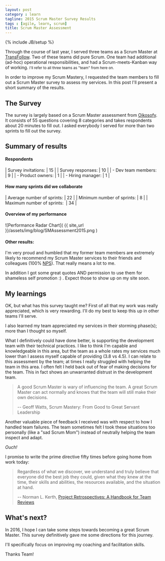 ```yaml
---
layout: post
category : learn
tagline: 2015 Scrum Master Survey Results
tags : [agile, learn, scrum]
title: Scrum Master Assessment
---
```

{% include JB/setup %}

Through the course of last year, 
I served three teams as a Scrum Master at [TransFollow]. 
Two of these teams did pure Scrum. 
One team had additional (ad-hoc) operational responsibilities,
and had a Scrum-meets-Kanban way of working.
<small>I'll refer to all three teams as "team" from here on.</small>

In order to improve my Scrum Mastery,
I requested the team members to fill out a Scrum Master survey
to assess my services.
In this post I'll present a short summary of the results.

## The Survey

The survey is largely based on a Scrum Master assessment from [Oikosofy].
It consists of 55 questions covering 8 categories
and takes respondents about 20 minutes to fill out.
I asked everybody I served for more than two sprints to fill out the survey.

## Summary of results

#### Respondents

| Survey invitations:       | 15 |
| Survey responses:         | 10 |
| - Dev team members:&nbsp; |  9 |
| - Product owners:         |  1 |
| - Hiring manager:         |  1 | 

#### How many sprints did we collaborate

| Average number of sprints:       | 22 |
| Minimum number of sprints:       |  8 |
| Maximum number of sprints:&nbsp; | 34 |

#### Overview of my performance

![Performance Radar Chart]( {{ site_url }}/assets/img/blog/SMAssessment2015.png )

#### Other results:

I'm very proud and humbled that my former team members are extremely likely 
to recommend my Scrum Master services to their friends and colleagues (100% [NPS]). 
That really means a lot to me.

In addition I got some great quotes AND permission to use them for shameless self promotion :) .
Expect those to show up on my site soon.

## My learnings

OK, but what has this survey taught me?
First of all that my work was really appreciated, which is very rewarding.
I'll do my best to keep this up in other teams I'll serve.

I also learned my team appreciated my services in their storming phase(s);
more than I thought so myself.

What I definitively could have done better, 
is supporting the development team with their technical practices.
I like to think I'm capable and knowledgeable in this area,
but the team as a whole rates my services much lower 
than I assess myself capable of providing (3.8 vs 4.5).
I can relate to this assessment by the team; 
at times I really struggled with helping the team in this area. 
I often felt I held back out of fear of making decisions for the team.
This in fact shows an unwarranted distrust in the development team. 

> A good Scrum Master is wary of influencing the team.
> A great Scrum Master can act normally 
> and knows that the team will still make their own decisions.
>
> -- Geoff Watts, Scrum Mastery: From Good to Great Servant Leadership

Another valuable piece of feedback I received 
was with respect to how I handled team failures.
The team sometimes felt I took these situations too personally 
(like a "sad Scrum Mom")
instead of neutrally helping the team inspect and adapt. 

*Ouch!* 

I promise to write the prime directive fifty times before going home from work today:

> Regardless of what we discover,
> we understand and truly believe that 
> everyone did the best job they could, 
> given what they knew at the time, 
> their skills and abilities, 
> the resources available, 
> and the situation at hand.
>
> -- Norman L. Kerth, [Project Retrospectives: A Handbook for Team Reviews][prime directive]

## What's next?

In 2016, I hope I can take some steps towards becoming a great Scrum Master. 
This survey definitively gave me some directions for this journey.

I'll specifically focus on improving my coaching and facilitation skills.

Thanks Team!

<!--
## Discussion

In my opinion this survey focuses on service to the development team.
Scrum Master services to the Product Owner and the organization are only covered implicitly.
This makes the survey very suitable for development team members, 
but less so for Product Owners or members from the organization outside the development team.

I wonder if taking this survey anonymously would yield other results.
-->

  [prime directive]: http://www.retrospectives.com/pages/retroPrimeDirective.html
  [NPS]: https://en.wikipedia.org/wiki/Net_Promoter
  [TransFollow]:  http://www.transfollow.org
  [Oikosofy]: http://oikosofy.com/